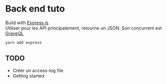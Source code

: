 # Back end tuto

Build with [Express.js](https://expressjs.com/)  
Utiliser pour les API principalement, retourne un JSON. Son concurrent est [GraveQL](https://graphql.org/)

```zsh
yarn add express
```

## TODO

- Créer un access-log file
- Getting started
